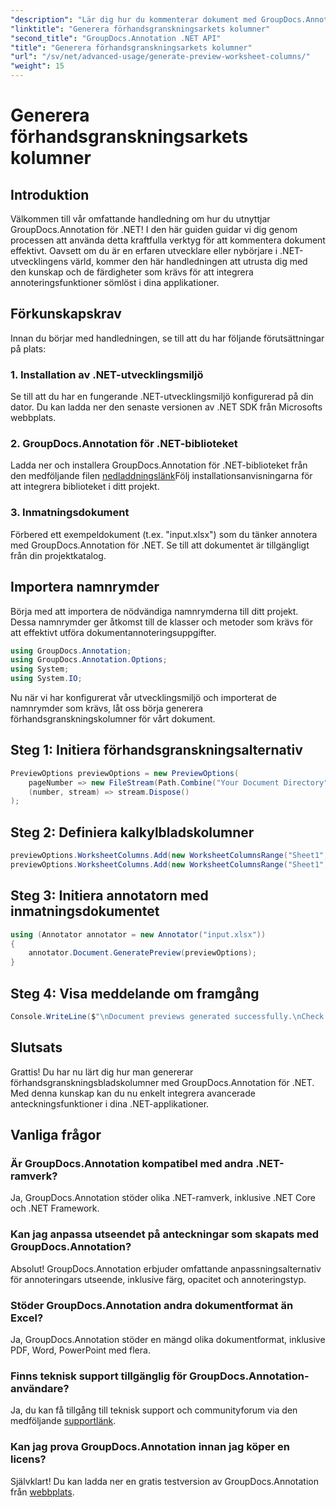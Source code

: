 ```yaml
---
"description": "Lär dig hur du kommenterar dokument med GroupDocs.Annotation för .NET. Steg-för-steg-handledning för .NET-utvecklare. Förbättra dina applikationer."
"linktitle": "Generera förhandsgranskningsarkets kolumner"
"second_title": "GroupDocs.Annotation .NET API"
"title": "Generera förhandsgranskningsarkets kolumner"
"url": "/sv/net/advanced-usage/generate-preview-worksheet-columns/"
"weight": 15
---
```


# Generera förhandsgranskningsarkets kolumner

## Introduktion
Välkommen till vår omfattande handledning om hur du utnyttjar GroupDocs.Annotation för .NET! I den här guiden guidar vi dig genom processen att använda detta kraftfulla verktyg för att kommentera dokument effektivt. Oavsett om du är en erfaren utvecklare eller nybörjare i .NET-utvecklingens värld, kommer den här handledningen att utrusta dig med den kunskap och de färdigheter som krävs för att integrera annoteringsfunktioner sömlöst i dina applikationer.
## Förkunskapskrav
Innan du börjar med handledningen, se till att du har följande förutsättningar på plats:
### 1. Installation av .NET-utvecklingsmiljö
Se till att du har en fungerande .NET-utvecklingsmiljö konfigurerad på din dator. Du kan ladda ner den senaste versionen av .NET SDK från Microsofts webbplats.
### 2. GroupDocs.Annotation för .NET-biblioteket
Ladda ner och installera GroupDocs.Annotation för .NET-biblioteket från den medföljande filen [nedladdningslänk](https://releases.groupdocs.com/annotation/net/)Följ installationsanvisningarna för att integrera biblioteket i ditt projekt.
### 3. Inmatningsdokument
Förbered ett exempeldokument (t.ex. "input.xlsx") som du tänker annotera med GroupDocs.Annotation för .NET. Se till att dokumentet är tillgängligt från din projektkatalog.

## Importera namnrymder
Börja med att importera de nödvändiga namnrymderna till ditt projekt. Dessa namnrymder ger åtkomst till de klasser och metoder som krävs för att effektivt utföra dokumentannoteringsuppgifter.

```csharp
using GroupDocs.Annotation;
using GroupDocs.Annotation.Options;
using System;
using System.IO;
```

Nu när vi har konfigurerat vår utvecklingsmiljö och importerat de namnrymder som krävs, låt oss börja generera förhandsgranskningskolumner för vårt dokument.
## Steg 1: Initiera förhandsgranskningsalternativ
```csharp
PreviewOptions previewOptions = new PreviewOptions(
    pageNumber => new FileStream(Path.Combine("Your Document Directory", $"cells_page{pageNumber}.png"), FileMode.Create),
    (number, stream) => stream.Dispose()
);
```
## Steg 2: Definiera kalkylbladskolumner
```csharp
previewOptions.WorksheetColumns.Add(new WorksheetColumnsRange("Sheet1", 2, 3));
previewOptions.WorksheetColumns.Add(new WorksheetColumnsRange("Sheet1", 1, 1));
```
## Steg 3: Initiera annotatorn med inmatningsdokumentet
```csharp
using (Annotator annotator = new Annotator("input.xlsx"))
{
    annotator.Document.GeneratePreview(previewOptions);
}
```
## Steg 4: Visa meddelande om framgång
```csharp
Console.WriteLine($"\nDocument previews generated successfully.\nCheck output in {"Your Document Directory"}.");
```

## Slutsats
Grattis! Du har nu lärt dig hur man genererar förhandsgranskningsbladskolumner med GroupDocs.Annotation för .NET. Med denna kunskap kan du nu enkelt integrera avancerade anteckningsfunktioner i dina .NET-applikationer.
## Vanliga frågor
### Är GroupDocs.Annotation kompatibel med andra .NET-ramverk?
Ja, GroupDocs.Annotation stöder olika .NET-ramverk, inklusive .NET Core och .NET Framework.
### Kan jag anpassa utseendet på anteckningar som skapats med GroupDocs.Annotation?
Absolut! GroupDocs.Annotation erbjuder omfattande anpassningsalternativ för annoteringars utseende, inklusive färg, opacitet och annoteringstyp.
### Stöder GroupDocs.Annotation andra dokumentformat än Excel?
Ja, GroupDocs.Annotation stöder en mängd olika dokumentformat, inklusive PDF, Word, PowerPoint med flera.
### Finns teknisk support tillgänglig för GroupDocs.Annotation-användare?
Ja, du kan få tillgång till teknisk support och communityforum via den medföljande [supportlänk](https://forum.groupdocs.com/c/annotation/10).
### Kan jag prova GroupDocs.Annotation innan jag köper en licens?
Självklart! Du kan ladda ner en gratis testversion av GroupDocs.Annotation från [webbplats](https://releases.groupdocs.com/).